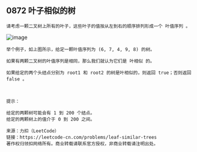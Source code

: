 ## 0872 叶子相似的树

```text
请考虑一颗二叉树上所有的叶子，这些叶子的值按从左到右的顺序排列形成一个 叶值序列 。

```
![image](https://s3-lc-upload.s3.amazonaws.com/uploads/2018/07/16/tree.png)
```text
举个例子，如上图所示，给定一颗叶值序列为 (6, 7, 4, 9, 8) 的树。

如果有两颗二叉树的叶值序列是相同，那么我们就认为它们是 叶相似 的。

如果给定的两个头结点分别为 root1 和 root2 的树是叶相似的，则返回 true；否则返回 false 。

 

提示：

给定的两颗树可能会有 1 到 200 个结点。
给定的两颗树上的值介于 0 到 200 之间。

来源：力扣（LeetCode）
链接：https://leetcode-cn.com/problems/leaf-similar-trees
著作权归领扣网络所有。商业转载请联系官方授权，非商业转载请注明出处。
```
